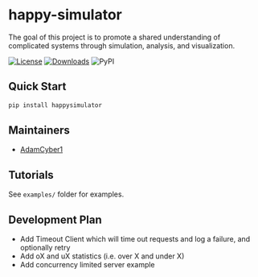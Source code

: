 # happy-simulator
The goal of this project is to promote a shared understanding of complicated systems through simulation, analysis, and visualization. 

[![License](https://img.shields.io/badge/License-Apache%202.0-blue.svg)](https://opensource.org/licenses/Apache-2.0) 
[![Downloads](https://pepy.tech/badge/happysimulator)](https://pepy.tech/project/happysimulator)
![PyPI](https://img.shields.io/pypi/v/happysimulator)

## Quick Start
```sh
pip install happysimulator
```

## Maintainers
- [AdamCyber1](https://github.com/adamcyber1)

## Tutorials 
See `examples/` folder for examples.

## Development Plan
* Add Timeout Client which will time out requests and log a failure, and optionally retry 
* Add oX and uX statistics (i.e. over X and under X)
* Add concurrency limited server example